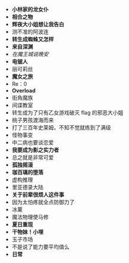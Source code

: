 - **小林家的龙女仆**
- **相合之物**
- **辉夜大小姐想让我告白**
- 测不准的阿波连
- **转生成蜘蛛又怎样**
- **来自深渊**
- *在魔王城说晚安*
- **电锯人**
- 丽可莉丝
- **魔女之旅**
- Re：0
- **Overload**
- 街角魔族
- 间谍教室
- 转生成为了只有乙女游戏破灭 flag 的邪恶大小姐
- 桃子男孩渡海而来
- 打了三百年史莱姆，不知不觉就练到了满级
- 怪物事变
- 中二病也要谈恋爱
- **我要成为影之实力者**
- 总之就是非常可爱
- **孤独摇滚**
- **珈百璃的堕落**
- 虚构推理
- 里亚德录大陆
- **关于前辈很烦人这件事**
- 因为太怕疼就全点防御力了
- 冰菓
- 魔法物理使马修
- **夏日重现**
- **干物妹！小埋**
- 玉子市场
- 不是说了能力要平均值么
- **日常**